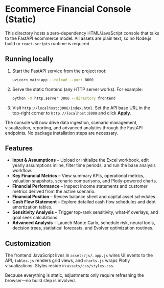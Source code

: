 # Ecommerce Financial Console (Static)

This directory hosts a zero-dependency HTML/JavaScript console that talks to the FastAPI ecommerce model.
All assets are plain text, so no Node.js build or `react-scripts` runtime is required.

## Running locally

1. Start the FastAPI service from the project root:

   ```bash
   uvicorn main:app --reload --port 8000
   ```

2. Serve the static frontend (any HTTP server works). For example:

   ```bash
   python -m http.server 3000 --directory frontend
   ```

3. Visit `http://localhost:3000/index.html`. Set the API base URL in the top-right corner to `http://localhost:8000` and click **Apply**.

The console will now drive data ingestion, scenario management, visualization, reporting, and advanced analytics through the FastAPI endpoints. No package installation steps are necessary.

## Features

- **Input & Assumptions** – Upload or initialize the Excel workbook, edit yearly assumptions inline, filter time periods, and run the base analysis workflow.
- **Key Financial Metrics** – View summary KPIs, operational metrics, valuation snapshots, scenario comparisons, and Plotly-powered charts.
- **Financial Performance** – Inspect income statements and customer metrics derived from the active scenario.
- **Financial Position** – Review balance sheet and capital asset schedules.
- **Cash Flow Statement** – Explore detailed cash flow schedules and debt amortization tables.
- **Sensitivity Analysis** – Trigger top-rank sensitivity, what-if overlays, and goal seek calculations.
- **Advanced Analysis** – Launch Monte Carlo, schedule risk, neural tools, decision trees, statistical forecasts, and Evolver optimization routines.

## Customization

The frontend JavaScript lives in `assets/js/`. `app.js` wires UI events to the API, `tables.js` renders grid views, and `charts.js` wraps Plotly visualizations. Styles reside in `assets/css/styles.css`.

Because everything is static, adjustments only require refreshing the browser—no build step is involved.
